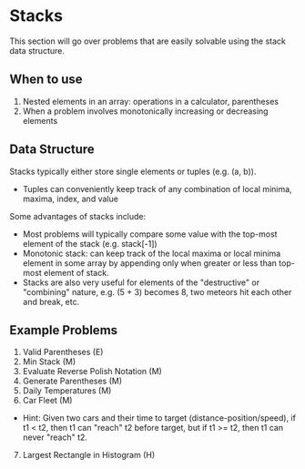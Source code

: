 # Stacks
This section will go over problems that are easily solvable using the stack data structure. 

## When to use
1. Nested elements in an array: operations in a calculator, parentheses
2. When a problem involves monotonically increasing or decreasing elements

## Data Structure
Stacks typically either store single elements or tuples (e.g. (a, b)). 
- Tuples can conveniently keep track of any combination of local minima, maxima, index, and value

Some advantages of stacks include:
- Most problems will typically compare some value with the top-most element of the stack (e.g. stack[-1])
- Monotonic stack: can keep track of the local maxima or local minima element in some array by appending only when greater or less than top-most element of stack. 
- Stacks are also very useful for elements of the "destructive" or "combining" nature, e.g. (5 + 3) becomes 8, two meteors hit each other and break, etc.

## Example Problems
1. Valid Parentheses (E)
2. Min Stack (M)
3. Evaluate Reverse Polish Notation (M)
4. Generate Parentheses (M)
5. Daily Temperatures (M)
6. Car Fleet (M)
- Hint: Given two cars and their time to target (distance-position/speed), if t1 < t2, then t1 can "reach" t2 before target, but if t1 >= t2, then t1 can never "reach" t2. 
7. Largest Rectangle in Histogram (H)



